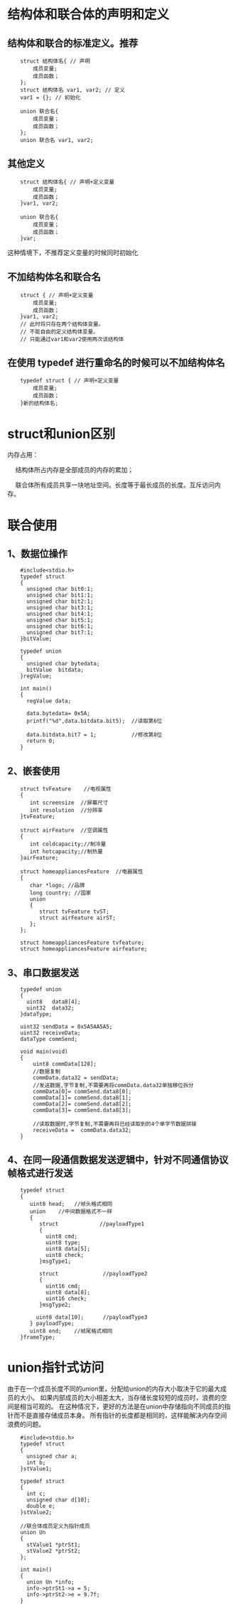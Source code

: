 # 结构体和联合体的声明和定义
## 结构体和联合的标准定义。推荐
        struct 结构体名{ // 声明
            成员变量;
            成员函数；
        };
        struct 结构体名 var1, var2; // 定义
        var1 = {}; // 初始化

        union 联合名{
            成员变量；
            成员函数；
        };
        union 联合名 var1, var2;

## 其他定义 
        struct 结构体名{ // 声明+定义变量
            成员变量;
            成员函数；
        }var1, var2;

        union 联合名{
            成员变量；
            成员函数；
        }var;
这种情境下，不推荐定义变量的时候同时初始化

## 不加结构体名和联合名
        struct { // 声明+定义变量
            成员变量;
            成员函数；
        }var1, var2;
        // 此时将只存在两个结构体变量。
        // 不能自由的定义结构体变量。
        // 只能通过var1和var2使用两次该结构体

## 在使用 typedef 进行重命名的时候可以不加结构体名
        typedef struct { // 声明+定义变量
            成员变量;
            成员函数；
        }新的结构体名;

# struct和union区别
内存占用：

&emsp; 结构体所占内存是全部成员的内存的累加；
  
&emsp; 联合体所有成员共享一块地址空间。长度等于最长成员的长度。互斥访问内存。

# 联合使用

## 1、数据位操作

        #include<stdio.h>
        typedef struct
        {
          unsigned char bit0:1;
          unsigned char bit1:1;
          unsigned char bit2:1;
          unsigned char bit3:1;
          unsigned char bit4:1;
          unsigned char bit5:1;
          unsigned char bit6:1;
          unsigned char bit7:1;
        }bitValue;
        
        typedef union
        {
          unsigned char bytedata;
          bitValue  bitdata;
        }regValue;
        
        int main()
        {
          regValue data;
        
          data.bytedata= 0x5A;
          printf("%d",data.bitdata.bit5);  //读取第6位
        
          data.bitdata.bit7 = 1;           //修改第8位
          return 0;
        }

## 2、嵌套使用

        struct tvFeature    //电视属性
        {
           int screensize  //屏幕尺寸
           int resolution  //分辨率
        }tvFeature;
        
        struct airFeature  //空调属性
        {
           int coldcapacity;//制冷量
           int hotcapacity;//制热量
        }airFeature;
        
        struct homeappliancesFeature  //电器属性
        {
           char *logo; //品牌
           long country; //国家
           union
           {
              struct tvFeature tvST;
              struct airFeature airST;
           };
        };

        struct homeappliancesFeature tvfeature;
        struct homeappliancesFeature airfeature;

## 3、串口数据发送

        typedef union
        {
          uint8   data8[4];
          uint32  data32;
        }dataType;
        
        uint32 sendData = 0x5A5AA5A5;
        uint32 receiveData;
        dataType commSend;
        
        void main(void)
        {
            uint8 commData[128];
            //数据复制
            commData.data32 = sendData;
            //发送数据,字节复制,不需要再将commData.data32单独移位拆分
            commData[0]= commSend.data8[0];
            commData[1]= commSend.data8[1];
            commData[2]= commSend.data8[2];
            commData[3]= commSend.data8[3];
        
            //读取数据时,字节复制,不需要再将已经读取到的4个单字节数据拼接
            receiveData =  commData.data32;
        }

## 4、在同一段通信数据发送逻辑中，针对不同通信协议帧格式进行发送

        typedef struct
        {
           uint8 head;   //帧头格式相同
           union    //中间数据格式不一样
           {
              struct             //payloadType1
              {
                uint8 cmd;
                uint8 type;
                uint8 data[5];
                uint8 check;
              }msgType1;
        
              struct              //payloadType2
              {
                uint16 cmd;
                uint8 data[8];
                uint16 check;
              }msgType2;
        
             uint8 data[10];      //payloadType3
           } payloadType;
           uint8 end;    //帧尾格式相同
        }frameType;

# union指针式访问

由于在一个成员长度不同的union里，分配给union的内存大小取决于它的最大成员的大小。
如果内部成员的大小相差太大，当存储长度较短的成员时，浪费的空间是相当可观的。
在这种情况下，更好的方法是在union中存储指向不同成员的指针而不是直接存储成员本身。
所有指针的长度都是相同的，这样能解决内存空间浪费的问题。


        #include<stdio.h>
        typedef struct
        {
          unsigned char a;
          int b;
        }stValue1;
        
        typedef struct
        {
          int c;
          unsigned char d[10];
          double e;
        }stValue2;
        
        //联合体成员定义为指针成员
        union Un
        {
          stValue1 *ptrSt1;
          stValue2 *ptrSt2;
        };
        
        int main()
        {
          union Un *info;
          info->ptrSt1->a = 5;
          info->ptrSt2->e = 9.7f;
        }
